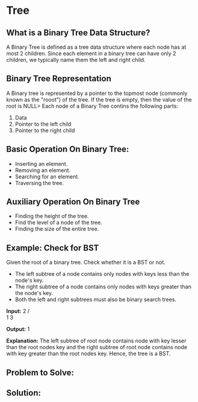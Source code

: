 # Tree

## What is a Binary Tree Data Structure?

A Binary Tree is defined as a tree data structure where each node has at most 2 children. Since each element
in a binary tree can have only 2 children, we typically name them the left and right child.

## Binary Tree Representation

A Binary tree is represented by a pointer to the topmost node (commonly known as the "rooot") of the tree. If
the tree is empty, then the value of the root is NULL> Each node of a Binary Tree contins the following parts:

1. Data
2. Pointer to the left child
3. Pointer to the right child

## Basic Operation On Binary Tree:

* Inserting an element.
* Removing an element.
* Searching for an element.
* Traversing the tree.

## Auxiliary Operation On Binary Tree

* Finding the height of the tree.
* Find the level of a node of the tree.
* Finding the size of the entire tree.

## Example: Check for BST

Given the root of a binary tree. Check whether it is a BST or not.

* The left subtree of a node contains only nodes with keys less than the node's key.
* The right subtree of a node contains only nodes with keys greater than the node's key.
* Both the left and right subtrees must also be binary search trees. 

**Input:**
   2
 /    \
1      3

**Output:** 1 

**Explanation:**
The left subtree of root node contains node
with key lesser than the root nodes key and 
the right subtree of root node contains node 
with key greater than the root nodes key.
Hence, the tree is a BST.

## Problem to Solve:

## Solution: